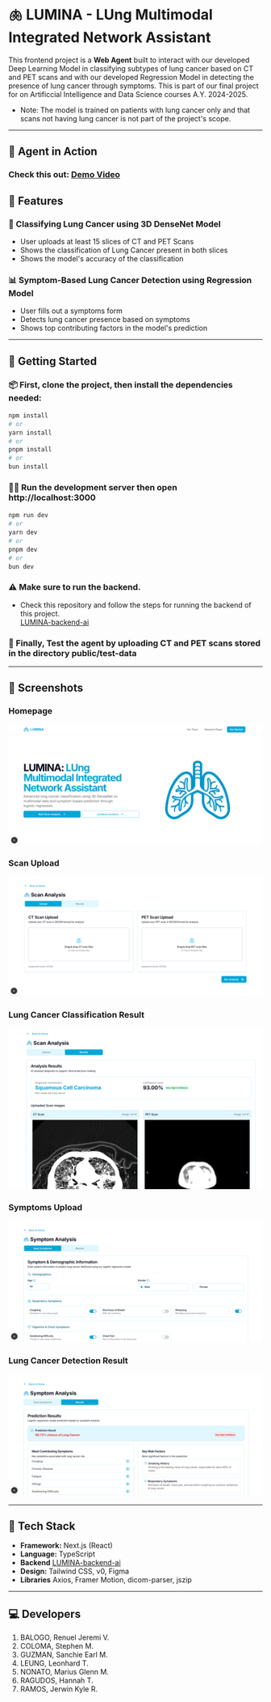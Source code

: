 # 🫁 LUMINA - LUng Multimodal Integrated Network Assistant

This frontend project is a **Web Agent** built to interact with our developed Deep Learning Model in classifying subtypes of lung cancer based on CT and PET scans and with our developed Regression Model in detecting the presence of lung cancer through symptoms. 
This is part of our final project for on Artificcial Intelligence and Data Science courses A.Y. 2024-2025.

- Note: The model is trained on patients with lung cancer only and that scans not having lung cancer is not part of the project's scope. 

---

## 🚀 Agent in Action
### Check this out: [Demo Video](https://youtu.be/E5FFvdfVPn0)

## 📌 Features

### 🤖 Classifying Lung Cancer using 3D DenseNet Model 
- User uploads at least 15 slices of CT and PET Scans
- Shows the classification of Lung Cancer present in both slices
- Shows the model's accuracy of the classification

### 📊 Symptom-Based Lung Cancer Detection using Regression Model
- User fills out a symptoms form
- Detects lung cancer presence based on symptoms
- Shows top contributing factors in the model's prediction

---

## 🚀 Getting Started

### 📦 First, clone the project, then install the dependencies needed:

```bash
npm install
# or
yarn install
# or
pnpm install
# or
bun install
```

### 🏃‍♂️ Run the development server then open http://localhost:3000 

```bash
npm run dev
# or
yarn dev
# or
pnpm dev
# or
bun dev
```

### ⚠️ Make sure to run the backend. 
- Check this repository and follow the steps for running the backend of this project. <br>
[LUMINA-backend-ai](https://github.com/Stephen-Coloma/LUMINA-backend-ai)

### 🧪 Finally, Test the agent by uploading CT and PET scans stored in the directory public/test-data 

--- 

## 🚀 Screenshots

### Homepage
![Alt Text](public/images/readme/homepage.png)
### Scan Upload
![Alt Text](public/images/readme/scan-upload.png)
### Lung Cancer Classification Result
![Alt Text](public/images/readme/scan-results.png)
### Symptoms Upload
![Alt Text](public/images/readme/symptoms-upload.png)
### Lung Cancer Detection Result
![Alt Text](public/images/readme/symptoms-result.png)

---

## 🔧 Tech Stack

- **Framework:** Next.js (React)
- **Language:** TypeScript
- **Backend** [LUMINA-backend-ai](https://github.com/Stephen-Coloma/LUMINA-backend-ai)
- **Design:** Tailwind CSS, v0, Figma
- **Libraries** Axios, Framer Motion, dicom-parser, jszip

---

## 💻 Developers
1. BALOGO, Renuel Jeremi V.  
2. COLOMA, Stephen M.
3. GUZMAN, Sanchie Earl M.
4. LEUNG, Leonhard T.
5. NONATO, Marius Glenn M.
6. RAGUDOS, Hannah T.
7. RAMOS, Jerwin Kyle R.
